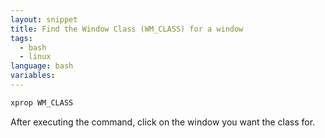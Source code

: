 ```yaml
---
layout: snippet
title: Find the Window Class (WM_CLASS) for a window
tags:
  - bash
  - linux
language: bash
variables:
---
```


```bash
xprop WM_CLASS
```

After executing the command, click on the window you want the class for.